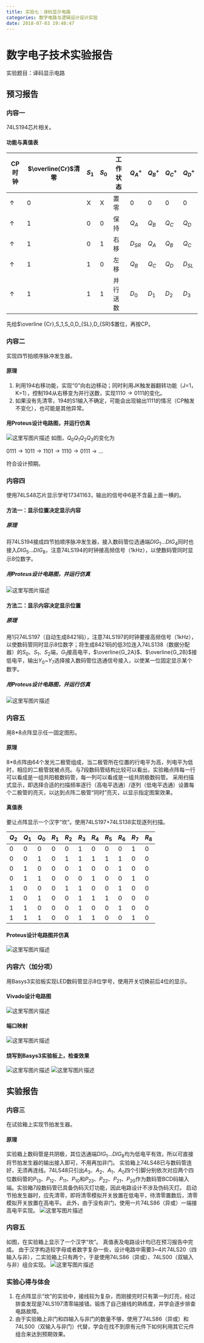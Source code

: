 ```yaml
---
title: 实验七：译码显示电路
categories: 数字电路与逻辑设计设计实验
date: 2018-07-03 19:48:47
---
```

# 数字电子技术实验报告
实验题目：译码显示电路
## 预习报告
### 内容一
74LS194芯片相关。
#### 功能与真值表

|CP时钟|$\overline{Cr}$清零|${S_1}$|${S_0}$|工作状态|$Q_A^+$|$Q_B^+$|$Q_C^+$|$Q_D^+$|
|-|-|-|-|-|-|-|-|-|
|$\uparrow$|0|X|X|置零|0|0|0|0|
|$\uparrow$|1|0|0|保持|$Q_A$|$Q_B$|$Q_C$|$Q_D$|
|$\uparrow$|1|0|1|右移|$D_{SR}$|$Q_A$|$Q_B$|$Q_C$|
|$\uparrow$|1|1|0|左移|$Q_B$|$Q_C$|$Q_D$|$D_{SL}$|
|$\uparrow$|1|1|1|并行送数|$D_0$|$D_1$|$D_2$|$D_3$|

先给$\overline {Cr},S_1,S_0,D_{SL},D_{SR}$置位，再按CP。
### 内容二
实现四节拍顺序脉冲发生器。
#### 原理
1. 利用194右移功能，实现“0”向右边移动；同时利用JK触发器翻转功能（J=1，K=1），控制194从右移变为并行送数，实现$1110\to0111$的变化。
2. 如果没有先清零，194的S1输入不确定，可能会出现输出1111的情况（CP触发不变化），也可能是其他异常。
#### 用Proteus设计电路图，并运行仿真
![这里写图片描述](https://img-blog.csdn.net/20180601112328739?watermark/2/text/aHR0cHM6Ly9ibG9nLmNzZG4ubmV0L3dfd2VpbGFu/font/5a6L5L2T/fontsize/400/fill/I0JBQkFCMA==/dissolve/70)
如图，$Q_0Q_1Q_2Q_3$的变化为

$0111\to1011\to1101\to1110\to0111\to\ldots$

符合设计预期。
### 内容四
使用74LS48芯片显示学号$17341163$，输出的信号中6是不含最上面一横的。
#### 方法一：显示位置决定显示内容
##### 原理
将74LS194接成四节拍顺序脉冲发生器，接入数码管位选通端$DIG_1\ldots DIG_4$同时也接入$DIG_5\ldots DIG_8$，注意74LS194的时钟接高频信号（1kHz），以使数码管同时显示8位数字。
##### 用Proteus设计电路图，并运行仿真
![这里写图片描述](https://img-blog.csdn.net/20180524000721699?watermark/2/text/aHR0cHM6Ly9ibG9nLmNzZG4ubmV0L3dfd2VpbGFu/font/5a6L5L2T/fontsize/400/fill/I0JBQkFCMA==/dissolve/70)
#### 方法二：显示内容决定显示位置
##### 原理
用1只74LS197（自动生成8421码），注意74LS197的时钟要接高频信号（1kHz），以使数码管同时显示8位数字；将生成8421码的低3位连入74LS138（数据分配器）的$S_0$、$S_1$、$S_2$端，$G_1$接高电平，$\overline{G_2A}$、$\overline{G_2B}$接低电平，输出$Y_0$~$Y_7$选择接入数码管位选通信号接入，以使某一位固定显示某个数字。
##### 用Proteus设计电路图，并运行仿真
![这里写图片描述](https://img-blog.csdn.net/20180523235059165?watermark/2/text/aHR0cHM6Ly9ibG9nLmNzZG4ubmV0L3dfd2VpbGFu/font/5a6L5L2T/fontsize/400/fill/I0JBQkFCMA==/dissolve/70)
### 内容五
用8*8点阵显示任一固定图形。
#### 原理
8*8点阵由64个发光二极管组成，当二极管所在位置的行电平为高，列电平为低时，相应的二极管就被点亮。与7段数码管结构比较可以看出，实验箱点阵每一行可以看成是一组共阳极数码管，每一列可以看成是一组共阴极数码管。
采用扫描式显示，即选择合适的扫描频率逐行（高电平选通）/逐列（低电平选通）设置每个二极管的亮灭，以达到点阵二极管“同时”亮灭，以显示指定图案效果。
#### 真值表
要让点阵显示一个汉字“坎”。使用74LS197+74LS138实现逐列扫描。

|$Q_2$|$Q_1$|$Q_0$|$R_1$|$R_2$|$R_3$|$R_4$|$R_5$|$R_6$|$R_7$|$R_8$|
|-|-|-|-|-|-|-|-|-|-|-|
|0|0|0|0|0|1|0|0|0|1|0|
|0|0|1|0|1|1|1|1|1|0|0|
|0|1|0|0|0|1|0|0|1|0|0|
|0|1|1|0|0|0|1|0|0|1|0|
|1|0|0|0|1|1|0|0|1|0|0|
|1|0|1|0|0|1|1|1|0|0|0|
|1|1|0|0|0|1|0|0|1|0|0|
|1|1|1|0|0|1|1|0|0|1|0|

#### Proteus设计电路图并仿真
![这里写图片描述](https://img-blog.csdn.net/20180523201901902?watermark/2/text/aHR0cHM6Ly9ibG9nLmNzZG4ubmV0L3dfd2VpbGFu/font/5a6L5L2T/fontsize/400/fill/I0JBQkFCMA==/dissolve/70)
### 内容六（加分项）
用Basys3实验板实现LED数码管显示8位学号，使用开关切换前后4位的显示。
#### Vivado设计电路图
![这里写图片描述](https://img-blog.csdn.net/20180523233225800?watermark/2/text/aHR0cHM6Ly9ibG9nLmNzZG4ubmV0L3dfd2VpbGFu/font/5a6L5L2T/fontsize/400/fill/I0JBQkFCMA==/dissolve/70)
#### 端口映射
![这里写图片描述](https://img-blog.csdn.net/2018052323323958?watermark/2/text/aHR0cHM6Ly9ibG9nLmNzZG4ubmV0L3dfd2VpbGFu/font/5a6L5L2T/fontsize/400/fill/I0JBQkFCMA==/dissolve/70)
#### 烧写到Basys3实验板上，检查效果
![这里写图片描述](https://img-blog.csdn.net/20180523233302314?watermark/2/text/aHR0cHM6Ly9ibG9nLmNzZG4ubmV0L3dfd2VpbGFu/font/5a6L5L2T/fontsize/400/fill/I0JBQkFCMA==/dissolve/70)
![这里写图片描述](https://img-blog.csdn.net/20180523233359901?watermark/2/text/aHR0cHM6Ly9ibG9nLmNzZG4ubmV0L3dfd2VpbGFu/font/5a6L5L2T/fontsize/400/fill/I0JBQkFCMA==/dissolve/70)
## 实验报告
### 内容三
在试验箱上实现节拍发生器。
#### 原理
实验箱上数码管是共阴极，其位选通端$DIG_1\dots DIG_8$均为低电平有效，所以可直接将节拍发生器的输出接入即可，不用再加非门。
实验箱上74LS48已与数码管连好，无须再连线。74LS48只引出$A_3、A_2、A_1、A_0$四个引脚分别依次对应两个四位数码管的$P_{13}、P_{12}、P_{11}、P_{10}$和$P_{23}、P_{22}、P_{21}、P_{20}$作为数码管BCD码输入端。实验箱7段数码管已具备伪码灭灯功能，因此电路设计不涉及伪码灭灯。
启动节拍发生器时，应先清零，即将清零模拟开关放置在低电平，待清零置数后，清零模拟开关放置在高电平。
此外，由于没有非门，使用一片74LS86（异或）一端接高电平实现。
![这里写图片描述](https://img-blog.csdn.net/20180527133135288?watermark/2/text/aHR0cHM6Ly9ibG9nLmNzZG4ubmV0L3dfd2VpbGFu/font/5a6L5L2T/fontsize/400/fill/I0JBQkFCMA==/dissolve/70)
### 内容五
如图，在实验箱上显示了一个汉字“坎”。
真值表及电路设计均已在预习报告中完成。
由于汉字构造较字母或者数字复杂一些，设计电路中需要3~4片74LS20（四输入与非），二实验箱上只有两个，于是使用74LS86（异或）、74LS00（双输入与非）组合实现。
![这里写图片描述](https://img-blog.csdn.net/20180527133814303?watermark/2/text/aHR0cHM6Ly9ibG9nLmNzZG4ubmV0L3dfd2VpbGFu/font/5a6L5L2T/fontsize/400/fill/I0JBQkFCMA==/dissolve/70)
### 实验心得与体会
1. 在点阵显示“坎”的实验中，接线较为复杂，而刚接完时只有第一列灯亮，经过排查发现是74LS197清零端接错。锻炼了自己接线的熟练度，并学会逐步排查电路故障。
2. 由于实验箱上非门和四输入与非门的数量不够，使用了74LS86（异或）和74LS00（双输入与非门）代替，学会在找不到原有元件下如何利用其它元件组合来达到预期效果。
